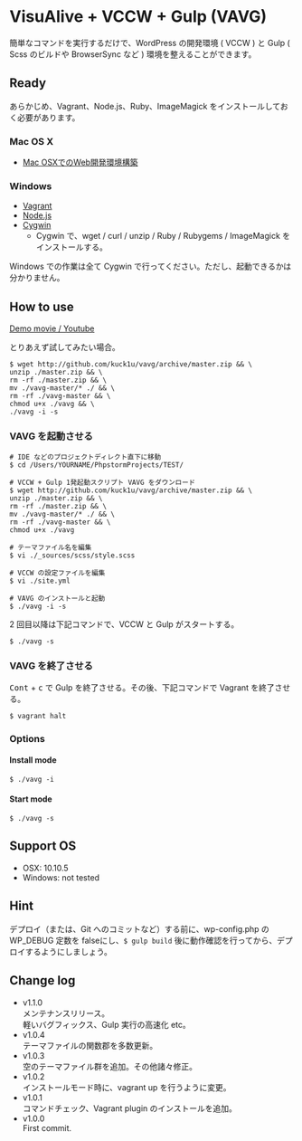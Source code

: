 VisuAlive + VCCW + Gulp (VAVG)
=========================

簡単なコマンドを実行するだけで、WordPress の開発環境 ( VCCW ) と Gulp ( Scss のビルドや BrowserSync など ) 環境を整えることができます。

## Ready

あらかじめ、Vagrant、Node.js、Ruby、ImageMagick をインストールしておく必要があります。

### Mac OS X

* [Mac OSXでのWeb開発環境構築](http://designinglabo.com/1019/mac-os-x-web-development-environment.html)

### Windows

* [Vagrant](https://www.vagrantup.com/)
* [Node.js](http://nodejs.jp/)
* [Cygwin](https://cygwin.com/)
    * Cygwin で、wget / curl / unzip / Ruby / Rubygems / ImageMagick をインストールする。

Windows での作業は全て Cygwin で行ってください。ただし、起動できるかは分かりません。

## How to use

[Demo movie / Youtube](https://www.youtube.com/watch?v=Sg5BlZtUv0w)

とりあえず試してみたい場合。

```
$ wget http://github.com/kuck1u/vavg/archive/master.zip && \
unzip ./master.zip && \
rm -rf ./master.zip && \
mv ./vavg-master/* ./ && \
rm -rf ./vavg-master && \
chmod u+x ./vavg && \
./vavg -i -s
```

### VAVG を起動させる

```
# IDE などのプロジェクトディレクト直下に移動
$ cd /Users/YOURNAME/PhpstormProjects/TEST/

# VCCW + Gulp 1発起動スクリプト VAVG をダウンロード
$ wget http://github.com/kuck1u/vavg/archive/master.zip && \
unzip ./master.zip && \
rm -rf ./master.zip && \
mv ./vavg-master/* ./ && \
rm -rf ./vavg-master && \
chmod u+x ./vavg

# テーマファイル名を編集
$ vi ./_sources/scss/style.scss

# VCCW の設定ファイルを編集
$ vi ./site.yml

# VAVG のインストールと起動
$ ./vavg -i -s
```

2 回目以降は下記コマンドで、VCCW と Gulp がスタートする。

```
$ ./vavg -s
```

### VAVG を終了させる

<kbd>Cont</kbd> + <kbd>c</kbd> で Gulp を終了させる。その後、下記コマンドで Vagrant を終了させる。

```
$ vagrant halt
```

### Options
#### Install mode

```
$ ./vavg -i
```

#### Start mode

```
$ ./vavg -s
```

## Support OS

* OSX: 10.10.5
* Windows: not tested

## Hint

デプロイ（または、Git へのコミットなど）する前に、wp-config.php の WP_DEBUG 定数を falseにし、`$ gulp build` 後に動作確認を行ってから、デプロイするようにしましょう。

## Change log
* v1.1.0  
メンテナンスリリース。  
軽いバグフィックス、Gulp 実行の高速化 etc。
* v1.0.4  
テーマファイルの関数郡を多数更新。
* v1.0.3  
空のテーマファイル群を追加。その他諸々修正。
* v1.0.2  
インストールモード時に、vagrant up を行うように変更。
* v1.0.1  
コマンドチェック、Vagrant plugin のインストールを追加。
* v1.0.0  
First commit.
